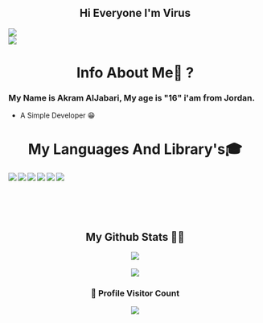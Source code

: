 
<h2 align="center">Hi Everyone I'm Virus</h2>

  <img align="center" src="https://discord.c99.nl/widget/theme-1/608224231322419202.png"/> 

  <br/>
    <img src="https://komarev.com/ghpvc/?username=AkramAlJabari"/>
</div>
<h1 align="center">Info About Me🤔 ?</h1> 
<h3>My Name is Akram AlJabari, My age is "16" i'am from Jordan. </h3>

- A Simple Developer 😁

<h1 id="skills" align="center">My Languages And Library's🎓</h1> 

<img align="left" src="https://img.icons8.com/color/48/000000/javascript.png"/>
<img align="left" src="https://img.icons8.com/color/48/000000/express.png"/>
<img align="left" src="https://img.icons8.com/color/48/000000/nodejs.png"/>
<img align="left" src="https://img.icons8.com/color/48/000000/html-5--v1.png"/>
<img align="left" src="https://img.icons8.com/color/48/000000/css3"/>
<img align="left" src="https://img.icons8.com/color/48/000000/mongodb.png"/>
<br>
<br>
<br>
<br>
<br>
 <h2 align="center">My Github Stats 👨‍💻</h1>
  <div align="center">
  <img  src="https://github-readme-stats.vercel.app/api?username=AkramAlJabari&show_icons=true&theme=tokyonight"/>
<br />
<br />
    <img  src="https://github-readme-stats.vercel.app/api/top-langs/?username=AkramAlJabari&layout=compac&langs_count=8t&theme=tokyonight"/>
</div>
<div align=center>
  <h3><b>📍 Profile Visitor Count</b></h3>
</div>
    

<p align="center" >   
  <img src="https://profile-counter.glitch.me/AkramAlJabari/count.svg" />  
</p>
